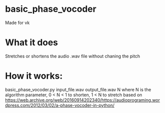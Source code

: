 # basic_phase_vocoder
Made for vk
# What it does
Stretches or shortens the audio .wav file without chaning the pitch
# How it works:
basic_phase_vocoder.py input_file.wav output_file.wav N
where N is the algorithm parameter, 0 < N < 1 to shorten, 1 < N to stretch 
based on https://web.archive.org/web/20160914202340/https://audioprograming.wordpress.com/2012/03/02/a-phase-vocoder-in-python/
